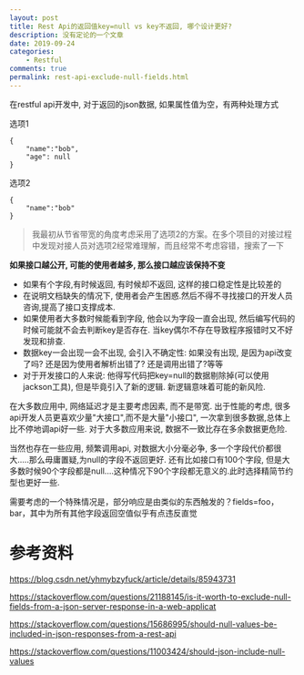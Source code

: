 ```yaml
---
layout: post
title: Rest Api的返回值key=null vs key不返回, 哪个设计更好?
description: 没有定论的一个文章
date: 2019-09-24
categories:
    - Restful
comments: true
permalink: rest-api-exclude-null-fields.html
---
```


在restful api开发中, 对于返回的json数据, 如果属性值为空，有两种处理方式

选项1

```
{
    "name":"bob",
    "age": null
}
```

选项2

```
{
    "name":"bob"
}
```

> 我最初从节省带宽的角度考虑采用了选项2的方案。在多个项目的对接过程中发现对接人员对选项2经常难理解，而且经常不考虑容错，搜索了一下

**如果接口越公开, 可能的使用者越多, 那么接口越应该保持不变**

- 如果有个字段,有时候返回, 有时候却不返回, 这样的接口稳定性是比较差的
- 在说明文档缺失的情况下, 使用者会产生困惑.然后不得不寻找接口的开发人员咨询,提高了接口支撑成本.
- 如果使用者大多数时候能看到字段, 他会以为字段一直会出现, 然后编写代码的时候可能就不会去判断key是否存在. 当key偶尔不存在导致程序报错时又不好发现和排查.
- 数据key一会出现一会不出现, 会引入不确定性: 如果没有出现, 是因为api改变了吗? 还是因为使用者解析出错了? 还是调用出错了?等等
- 对于开发接口的人来说: 他得写代码把key=null的数据剔除掉(可以使用jackson工具), 但是毕竟引入了新的逻辑. 新逻辑意味着可能的新风险.

在大多数应用中, 网络延迟才是主要考虑因素, 而不是带宽. 出于性能的考虑, 很多api开发人员更喜欢少量"大接口",而不是大量"小接口", 一次拿到很多数据,总体上比不停地调api好一些.
对于大多数应用来说, 数据不一致比存在多余数据更危险.

当然也存在一些应用, 频繁调用api, 对数据大小分毫必争, 多一个字段代价都很大.....那么毋庸置疑,为null的字段不返回更好. 还有比如接口有100个字段, 但是大多数时候90个字段都是null....这种情况下90个字段都无意义的.此时选择精简节约型也更好一些.

需要考虑的一个特殊情况是，部分响应是由类似的东西触发的？fields=foo，bar，其中为所有其他字段返回空值似乎有点违反直觉

# 参考资料

https://blog.csdn.net/yhmybzyfuck/article/details/85943731

https://stackoverflow.com/questions/21188145/is-it-worth-to-exclude-null-fields-from-a-json-server-response-in-a-web-applicat

https://stackoverflow.com/questions/15686995/should-null-values-be-included-in-json-responses-from-a-rest-api

https://stackoverflow.com/questions/11003424/should-json-include-null-values
